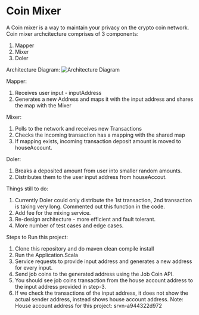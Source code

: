 # Coin Mixer 
A Coin mixer is a way to maintain your privacy on the crypto coin network.
Coin mixer archcitecture comprises of 3 components:
1. Mapper
2. Mixer
3. Doler

Architecture Diagram: 
![Architecture Diagram](https://github.com/msravan/jobcoin-mixer/blob/master/Architecute.png)

Mapper: 
1. Receives user input - inputAddress 
2. Generates a new Address and maps it with the input address and shares the map with the Mixer

Mixer:
1. Polls to the network and receives new Transactions
2. Checks the incoming transaction has a mapping with the shared map
3. If mapping exists, incoming transaction deposit amount is moved to houseAccount.

Doler:
1. Breaks a deposited amount from user into smaller random amounts.
2. Distributes them to the user input address from houseAccout.

Things still to do:
1. Currently Doler could only distribute the 1st transaction, 2nd transaction is taking very long. Commented out this function in the code.
2. Add fee for the mixing service.
3. Re-design architecture - more efficient and fault tolerant.
4. More number of test cases and edge cases.

Steps to Run this project:

1. Clone this repository and do maven clean compile install
2. Run the Application.Scala
3. Service requests to provide input address and generates a new address for every input.
4. Send job coins to the generated address using the Job Coin API.
5. You should see job coins transaction from the house account address to the input address provided in step-3.
6. If we check the transactions of the input address, it does not show the actual sender address, instead shows house account address.
Note: House account address for this project: srvn-a944322d972